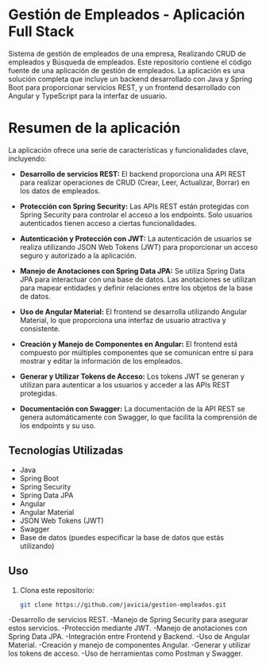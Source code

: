 # Gestión de Empleados - Aplicación Full Stack

Sistema de gestión de empleados de una empresa, Realizando CRUD de empleados y Búsqueda de empleados.
Este repositorio contiene el código fuente de una aplicación de gestión de empleados. La aplicación es una solución completa que incluye un backend desarrollado con Java y Spring Boot para proporcionar servicios REST, y un frontend desarrollado con Angular y TypeScript para la interfaz de usuario.

# Resumen de la aplicación
La aplicación ofrece una serie de características y funcionalidades clave, incluyendo:

- **Desarrollo de servicios REST:** El backend proporciona una API REST para realizar operaciones de CRUD (Crear, Leer, Actualizar, Borrar) en los datos de empleados.

- **Protección con Spring Security:** Las APIs REST están protegidas con Spring Security para controlar el acceso a los endpoints. Solo usuarios autenticados tienen acceso a ciertas funcionalidades.

- **Autenticación y Protección con JWT:** La autenticación de usuarios se realiza utilizando JSON Web Tokens (JWT) para proporcionar un acceso seguro y autorizado a la aplicación.

- **Manejo de Anotaciones con Spring Data JPA:** Se utiliza Spring Data JPA para interactuar con una base de datos. Las anotaciones se utilizan para mapear entidades y definir relaciones entre los objetos de la base de datos.

- **Uso de Angular Material:** El frontend se desarrolla utilizando Angular Material, lo que proporciona una interfaz de usuario atractiva y consistente.

- **Creación y Manejo de Componentes en Angular:** El frontend está compuesto por múltiples componentes que se comunican entre sí para mostrar y editar la información de los empleados.

- **Generar y Utilizar Tokens de Acceso:** Los tokens JWT se generan y utilizan para autenticar a los usuarios y acceder a las APIs REST protegidas.

- **Documentación con Swagger:** La documentación de la API REST se genera automáticamente con Swagger, lo que facilita la comprensión de los endpoints y su uso.

## Tecnologías Utilizadas

- Java
- Spring Boot
- Spring Security
- Spring Data JPA
- Angular
- Angular Material
- JSON Web Tokens (JWT)
- Swagger
- Base de datos (puedes especificar la base de datos que estás utilizando)

## Uso

1. Clona este repositorio:

   ```bash
   git clone https://github.com/javicia/gestion-empleados.git

-Desarrollo de servicios REST.
-Manejo de Spring Security para asegurar estos servicios.
-Protección mediante JWT.
-Manejo de anotaciones con Spring Data JPA.
-Integración entre Frontend y Backend.
-Uso de Angular Material.
-Creación y manejo de componentes Angular.
-Generar y utilizar los tokens de acceso.
-Uso de herramientas como Postman y Swagger.


